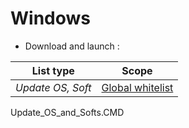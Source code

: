 # Windows

- Download and launch :

| List type  | Scope |
| ------------- | ------------- |
| _Update OS, Soft_ | [Global whitelist](https://raw.githubusercontent.com/TheKartman/Resources/main/System/AdGuard/Whitelist.txt) |
Update_OS_and_Softs.CMD
